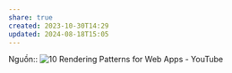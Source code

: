 ```yaml
---
share: true
created: 2023-10-30T14:29
updated: 2024-08-18T15:05
---
```

Nguồn:: ![10 Rendering Patterns for Web Apps - YouTube](https://youtu.be/Dkx5ydvtpCA?si=JTxuIyW_lFbuA4OB)